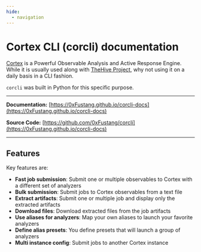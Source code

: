 ```yaml
---
hide:
  - navigation
---
```


# Cortex CLI (corcli) documentation

[Cortex] is a Powerful Observable Analysis and Active Response Engine. While it is usually used along with [TheHive Project], why not using it on a daily basis in a CLI fashion.

`corcli` was built in Python for this specific purpose.

---

**Documentation:** [https://0xFustang.github.io/corcli-docs](https://0xFustang.github.io/corcli-docs)

**Source Code:** [https://github.com/0xFustang/corcli](https://0xFustang.github.io/corcli-docs)

---

## Features

Key features are:

- **Fast job submission**: Submit one or multiple observables to Cortex with a different set of analyzers
- **Bulk submission**: Submit jobs to Cortex observables from a text file
- **Extract artifacts**: Submit one or multiple job and display only the extracted artifacts
- **Download files**: Download extracted files from the job artifacts
- **Use aliases for analyzers**: Map your own aliases to launch your favorite analyzers
- **Define alias presets**: You define presets that will launch a group of analyzers
- **Multi instance config**: Submit jobs to another Cortex instance

[TheHive Project]: https://thehive-project.org/
[Cortex]: https://github.com/TheHive-Project/Cortex
